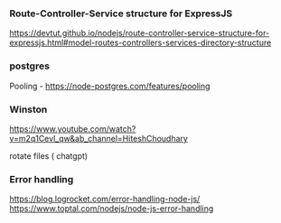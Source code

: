 ### Route-Controller-Service structure for ExpressJS

https://devtut.github.io/nodejs/route-controller-service-structure-for-expressjs.html#model-routes-controllers-services-directory-structure

### postgres

Pooling - https://node-postgres.com/features/pooling

### Winston

https://www.youtube.com/watch?v=m2q1Cevl_qw&ab_channel=HiteshChoudhary

rotate files ( chatgpt)

### Error handling

https://blog.logrocket.com/error-handling-node-js/
https://www.toptal.com/nodejs/node-js-error-handling
